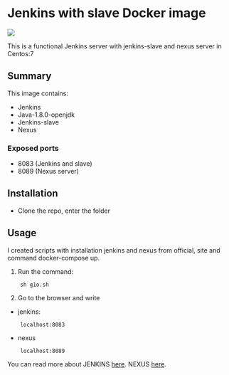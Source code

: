 # Jenkins with slave Docker image
<img src="https://cdn-images-1.medium.com/max/1600/1*DpUVWTopUJr6ZvmPiapLCw.png"/>


This is a functional Jenkins server with jenkins-slave and nexus server in Centos:7

Summary
-------

This image contains:
* Jenkins
* Java-1.8.0-openjdk
* Jenkins-slave
* Nexus

### Exposed ports

* 8083 (Jenkins and slave)
* 8089 (Nexus server)

Installation
------------
* Clone the repo, enter the folder

Usage
-----

I created scripts with installation jenkins and nexus from official,  site and command docker-compose up.


  1. Run the command:
```
    sh g1o.sh
```
  2. Go to the browser and write 
* jenkins:
```
    localhost:8083
```
* nexus
```
    localhost:8089
```

You can read more about JENKINS [here](https://jenkins.io).
NEXUS [here](https://www.sonatype.com/nexus-repository-sonatype).
